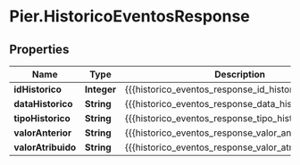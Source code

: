 # Pier.HistoricoEventosResponse

## Properties
Name | Type | Description | Notes
------------ | ------------- | ------------- | -------------
**idHistorico** | **Integer** | {{{historico_eventos_response_id_historico_value}}} | 
**dataHistorico** | **String** | {{{historico_eventos_response_data_historico_value}}} | 
**tipoHistorico** | **String** | {{{historico_eventos_response_tipo_historico_value}}} | 
**valorAnterior** | **String** | {{{historico_eventos_response_valor_anterior_value}}} | [optional] 
**valorAtribuido** | **String** | {{{historico_eventos_response_valor_atribuido_value}}} | 


